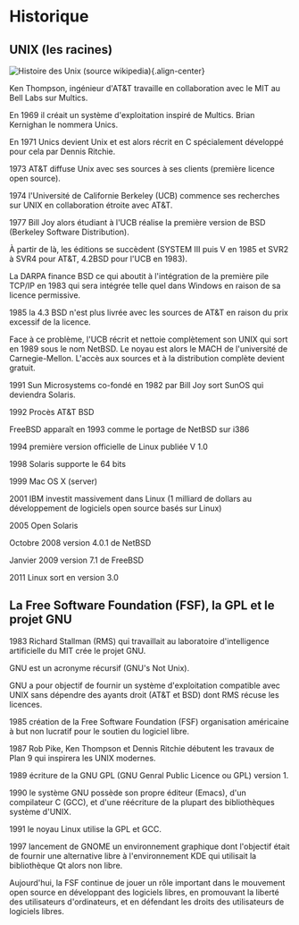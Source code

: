 # Historique

## UNIX (les racines)

![Histoire des Unix (source
wikipedia)](HistoriqueUnix.jpg){.align-center}

Ken Thompson, ingénieur d'AT&T travaille en collaboration avec le MIT au Bell Labs sur Multics.

En 1969 il créait un système d'exploitation inspiré de Multics. Brian Kernighan le nommera Unics.

En 1971 Unics devient Unix et est alors récrit en C spécialement développé pour cela par Dennis Ritchie.

1973 AT&T diffuse Unix avec ses sources à ses clients (première licence open source).

1974 l'Université de Californie Berkeley (UCB) commence ses recherches sur UNIX en collaboration étroite avec AT&T.

1977 Bill Joy alors étudiant à l'UCB réalise la première version de BSD (Berkeley Software Distribution).

À partir de là, les éditions se succèdent (SYSTEM III puis V en 1985 et SVR2 à SVR4 pour AT&T, 4.2BSD pour l'UCB en 1983).

La DARPA finance BSD ce qui aboutit à l'intégration de la première pile TCP/IP en 1983 qui sera intégrée telle quel dans Windows en raison de sa licence permissive.

1985 la 4.3 BSD n'est plus livrée avec les sources de AT&T en raison du prix excessif de la licence.

Face à ce problème, l'UCB récrit et nettoie complètement son UNIX qui sort en 1989 sous le nom NetBSD. Le noyau est alors le MACH de l'université de Carnegie-Mellon. L'accès aux sources et à la distribution complète devient gratuit.

1991 Sun Microsystems co-fondé en 1982 par Bill Joy sort SunOS qui deviendra Solaris.

1992 Procès AT&T BSD

FreeBSD apparaît en 1993 comme le portage de NetBSD sur i386

1994 première version officielle de Linux publiée V 1.0

1998 Solaris supporte le 64 bits

1999 Mac OS X (server)

2001 IBM investit massivement dans Linux (1 milliard de dollars au développement de logiciels open source basés sur Linux)

2005 Open Solaris

Octobre 2008 version 4.0.1 de NetBSD

Janvier 2009 version 7.1 de FreeBSD

2011 Linux sort en version 3.0

## La Free Software Foundation (FSF), la GPL et le projet GNU

1983 Richard Stallman (RMS) qui travaillait au laboratoire d'intelligence artificielle du MIT crée le projet GNU.

GNU est un acronyme récursif (GNU's Not Unix).

GNU a pour objectif de fournir un système d'exploitation compatible avec UNIX sans dépendre des ayants droit (AT&T et BSD) dont RMS récuse les licences.

1985 création de la Free Software Foundation (FSF) organisation américaine à but non lucratif pour le soutien du logiciel libre.

1987 Rob Pike, Ken Thompson et Dennis Ritchie débutent les travaux de Plan 9 qui inspirera les UNIX modernes.

1989 écriture de la GNU GPL (GNU Genral Public Licence ou GPL) version 1.

1990 le système GNU possède son propre éditeur (Emacs), d'un compilateur C (GCC), et d'une réécriture de la plupart des bibliothèques système d'UNIX.

1991 le noyau Linux utilise la GPL et GCC.

1997 lancement de GNOME un environnement graphique dont l'objectif était de fournir une alternative libre à l'environnement KDE qui utilisait la bibliothèque Qt alors non libre.

Aujourd'hui, la FSF continue de jouer un rôle important dans le mouvement open source en développant des logiciels libres, en promouvant la liberté des utilisateurs d'ordinateurs, et en défendant les droits des utilisateurs de logiciels libres.